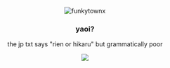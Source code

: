 <p align="center"> <img src="https://komarev.com/ghpvc/?username=funkytownx&label=Profile%20views!!&color=817778&style=square" alt="funkytownx" /> </p>
<h3 align="center">yaoi?</h3>

<p align="center"> the jp txt says "rien or hikaru" but grammatically poor </p>
<p align="center"> <img src="https://files.catbox.moe/03ji19.png"/> </p>

